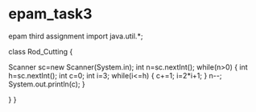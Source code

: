 # epam_task3
epam third assignment
import java.util.*;
 
class Rod_Cutting {
    
Scanner sc=new Scanner(System.in);
int n=sc.nextInt();
while(n>0)
{
    int h=sc.nextInt();
    int c=0;
    int i=3;
    while(i<=h)
    {
        c+=1;
        i=2*i+1;
    }
    n--;
    System.out.println(c);
}
 
}
}
